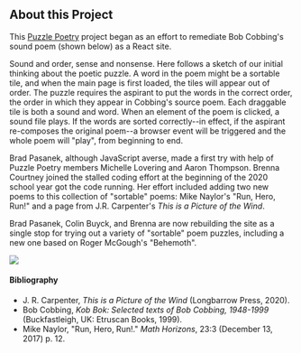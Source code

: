 ## About this Project

This [Puzzle Poetry](http://puzzlepoesis.org) project began as an effort to remediate Bob Cobbing's sound poem (shown below) as a React site. 

Sound and order, sense and nonsense. Here follows a sketch of our initial thinking about the poetic puzzle. A word in the poem might be a sortable tile, and when the main page is first loaded, the tiles will appear out of order. The puzzle requires the aspirant to put the words in the correct order, the order in which they appear in Cobbing's source poem. Each draggable tile is both a sound and word. When an element of the poem is clicked, a sound file plays. If the words are sorted correctly--in effect, if the aspirant re-composes the original poem--a browser event will be triggered and the whole poem will "play", from beginning to end. 

Brad Pasanek, although JavaScript averse, made a first try with help of Puzzle Poetry members Michelle Lovering and Aaron Thompson. Brenna Courtney joined the stalled coding effort at the beginning of the 2020 school year got the code running. Her effort included adding two new poems to this collection of "sortable" poems: Mike Naylor's "Run, Hero, Run!" and a page from J.R. Carpenter's _This is a Picture of the Wind_. 


Brad Pasanek, Colin Buyck, and Brenna are now rebuilding the site as a single stop for trying out a variety of "sortable" poem puzzles, including a new one based on Roger McGough's "Behemoth".

![](https://64.media.tumblr.com/2f8fc825a1b4f6c9b7d387fd9c102ba4/766fcbba7b71212d-2b/s500x750/51d32bedbafe9d1a4e3cfca3488031f992ba7e56.jpg)

#### Bibliography

- J. R. Carpenter, _This is a Picture of the Wind_ (Longbarrow Press, 2020). 
- Bob Cobbing, _Kob Bok: Selected texts of Bob Cobbing, 1948-1999_ (Buckfastleigh, UK: Etruscan Books, 1999).
- Mike Naylor, "Run, Hero, Run!." _Math Horizons_, 23:3 (December 13, 2017) p. 12.

